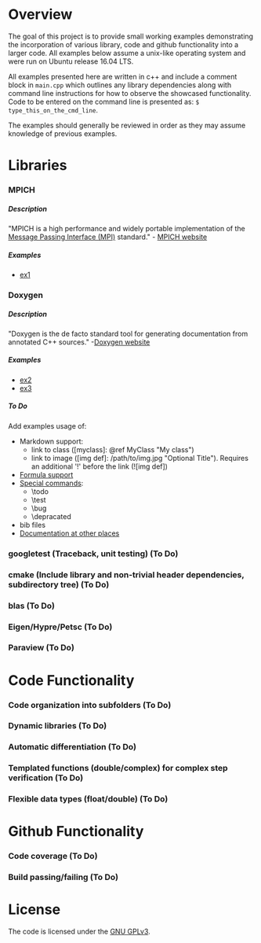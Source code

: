 # Overview

The goal of this project is to provide small working examples demonstrating the incorporation of various library, code
and github functionality into a larger code. All examples below assume a unix-like operating system and were run on
Ubuntu release 16.04 LTS.

All examples presented here are written in c++ and include a comment block in `main.cpp` which outlines any library
dependencies along with command line instructions for how to observe the showcased functionality. Code to be entered on
the command line is presented as: `$ type_this_on_the_cmd_line`.

The examples should generally be reviewed in order as they may assume knowledge of previous examples.

# Libraries

### MPICH

##### Description
"MPICH is a high performance and widely portable implementation of the [Message Passing Interface (MPI)][MPI_Wikipedia]
standard." - [MPICH website][MPICH_home]

[MPICH_home]: https://www.mpich.org/
[MPI_Wikipedia]: https://en.wikipedia.org/wiki/Message_Passing_Interface

##### Examples

- [ex1](examples/ex1/)


### Doxygen

##### Description
"Doxygen is the de facto standard tool for generating documentation from annotated C++ sources."
-[Doxygen website][Doxygen_home] 

[Doxygen_home]: http://www.stack.nl/~dimitri/doxygen/

##### Examples

- [ex2](examples/ex2/)
- [ex3](examples/ex3/)

##### To Do

Add examples usage of:
- Markdown support:
	- link to class ([myclass]: @ref MyClass "My class")
	- link to image ([img def]: /path/to/img.jpg "Optional Title"). Requires an additional '!' before the link
	  (![img def])
- [Formula support](https://www.stack.nl/~dimitri/doxygen/manual/formulas.html)
- [Special commands](https://www.stack.nl/~dimitri/doxygen/manual/commands.html):
	- \todo
	- \test
	- \bug
	- \depracated
- bib files
- [Documentation at other places](https://www.stack.nl/~dimitri/doxygen/manual/docblocks.html#structuralcommands)

### googletest (Traceback, unit testing) (To Do)
### cmake (Include library and non-trivial header dependencies, subdirectory tree) (To Do)
### blas (To Do)
### Eigen/Hypre/Petsc (To Do)
### Paraview (To Do)


# Code Functionality

### Code organization into subfolders (To Do)
### Dynamic libraries (To Do)
### Automatic differentiation (To Do)
### Templated functions (double/complex) for complex step verification (To Do)
### Flexible data types (float/double) (To Do)


# Github Functionality

### Code coverage (To Do)
### Build passing/failing (To Do)

# License

The code is licensed under the [GNU GPLv3](LICENSE.md).
